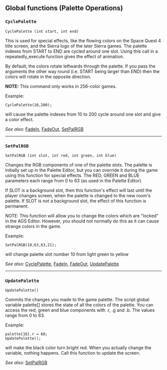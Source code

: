 ## Global functions (Palette Operations)

### `CyclePalette`

    CyclePalette (int start, int end)

This is used for special effects, like the flowing colors on the Space
Quest 4 title screen, and the Sierra logo of the later Sierra games. The
palette indexes from START to END are cycled around one slot. Using this
call in a repeatedly_execute function gives the effect of animation.

By default, the colors rotate leftwards through the palette. If you
pass the arguments the other way round (i.e. START being larger than END)
then the colors will rotate in the opposite direction.

**NOTE:** This command only works in 256-color games.

Example:

    CyclePalette(10,200);

will cause the palette indexes from 10 to 200 cycle around one slot and
give a color effect.

*See also:* [FadeIn](Globalfunctions_Screen#fadein), [FadeOut](Globalfunctions_Screen#fadeout),
[SetPalRGB](Globalfunctions_Palette#setpalrgb)

---

### `SetPalRGB`

    SetPalRGB (int slot, int red, int green, int blue)

Changes the RGB components of one of the palette slots. The palette is
initially set up in the Palette Editor, but you can override it during
the game using this function for special effects. The RED, GREEN and
BLUE parameters each range from 0 to 63 (as used in the Palette Editor).

If SLOT is a background slot, then this function's effect will last
until the player changes screen, when the palette is changed to the new
room's palette. If SLOT is not a background slot, the effect of this
function is permanent.

NOTE: This function will allow you to change the colors which are
"locked" in the AGS Editor. However, you should not normally do this as
it can cause strange colors in the game.

Example:

    SetPalRGB(10,63,63,21);

will change palette slot number 10 from light green to yellow

*See also:* [CyclePalette](Globalfunctions_Palette#cyclepalette),
[FadeIn](Globalfunctions_Screen#fadein), [FadeOut](Globalfunctions_Screen#fadeout),
[UpdatePalette](Globalfunctions_Palette#updatepalette)

---

### `UpdatePalette`

    UpdatePalette()

Commits the changes you made to the game palette. The script global
variable palette\[\] stores the state of all the colors of the palette.
You can access the red, green and blue components with .r, .g and .b.
The values range from 0 to 63.

Example:

    palette[16].r = 60;
    UpdatePalette();

will make the black color turn bright red. When you actually change the
variable, nothing happens. Call this function to update the screen.

*See also:* [SetPalRGB](Globalfunctions_Palette#setpalrgb)
